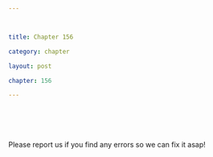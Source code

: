 ```yaml
---



title: Chapter 156

category: chapter

layout: post

chapter: 156

---
```




<br><br><br><br>
Please report us if you find any errors so we can fix it asap!